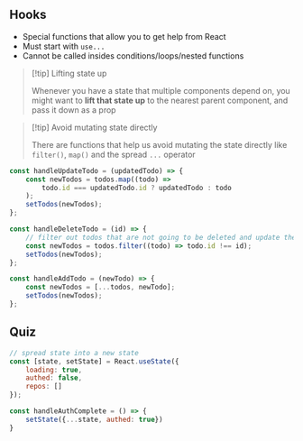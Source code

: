 
## Hooks

- Special functions that allow you to get help from React
- Must start with `use...`
- Cannot be called insides conditions/loops/nested functions


> [!tip] Lifting state up
> 
> Whenever you have a state that multiple components depend on, you might want to **lift that state up** to the nearest parent component, and pass it down as a prop


> [!tip] Avoid mutating state directly
> 
> There are functions that help us avoid mutating the state directly like `filter()`, `map()` and the spread `...` operator


```js
const handleUpdateTodo = (updatedTodo) => {
	const newTodos = todos.map((todo) =>
		todo.id === updatedTodo.id ? updatedTodo : todo
	);
	setTodos(newTodos);
};

const handleDeleteTodo = (id) => {
	// filter out todos that are not going to be deleted and update the state => Avoid mutating state directly
	const newTodos = todos.filter((todo) => todo.id !== id);
	setTodos(newTodos);
};

const handleAddTodo = (newTodo) => {
	const newTodos = [...todos, newTodo];
	setTodos(newTodos);
};
```
## Quiz

```jsx
// spread state into a new state
const [state, setState] = React.useState({
	loading: true,
	authed: false,
	repos: []
});

const handleAuthComplete = () => {
	setState({...state, authed: true})
}
```